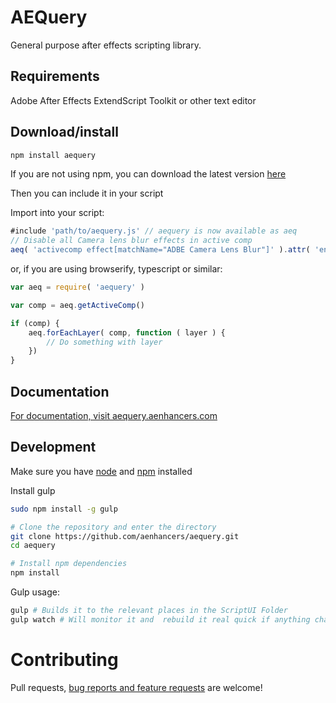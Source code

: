 AEQuery
==========

General purpose after effects scripting library.

Requirements
------------

Adobe After Effects
ExtendScript Toolkit or other text editor

Download/install
----------------

```bash
npm install aequery
```

If you are not using npm, you can download the latest version [here](https://github.com/aenhancers/aequery/releases)

Then you can include it in your script

Import into your script:
```javascript
#include 'path/to/aequery.js' // aequery is now available as aeq
// Disable all Camera lens blur effects in active comp
aeq( 'activecomp effect[matchName="ADBE Camera Lens Blur"]' ).attr( 'enabled', false )
```

or, if you are using browserify, typescript or similar:
```javascript
var aeq = require( 'aequery' )

var comp = aeq.getActiveComp()

if (comp) {
	aeq.forEachLayer( comp, function ( layer ) {
		// Do something with layer
	})
}
```

Documentation
-------------
[For documentation, visit aequery.aenhancers.com](http://aequery.aenhancers.com)


Development
-----------

Make sure you have [node](https://nodejs.org) and [npm](https://www.npmjs.com) installed

Install gulp
```bash
sudo npm install -g gulp

# Clone the repository and enter the directory
git clone https://github.com/aenhancers/aequery.git
cd aequery

# Install npm dependencies
npm install
```

Gulp usage:
```bash
gulp # Builds it to the relevant places in the ScriptUI Folder
gulp watch # Will monitor it and  rebuild it real quick if anything changes
```

# Contributing
Pull requests, [bug reports and feature requests](https://github.com/aenhancers/aequery/issues) are welcome!
